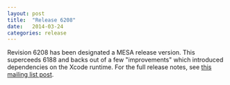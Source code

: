 ```yaml
---
layout: post
title:  "Release 6208"
date:   2014-03-24
categories: release
---
```


Revision 6208 has been designated a MESA release version.  This
superceeds 6188 and backs out of a few "improvements" which introduced
dependencies on the Xcode runtime.  For the full release notes, see
[this mailing list post][notes].

[notes]:http://sourceforge.net/p/mesa/mailman/message/32138788/
